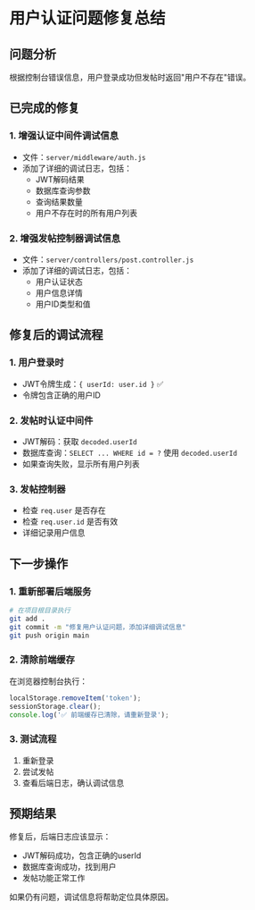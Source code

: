 # 用户认证问题修复总结

## 问题分析
根据控制台错误信息，用户登录成功但发帖时返回"用户不存在"错误。

## 已完成的修复

### 1. 增强认证中间件调试信息
- 文件：`server/middleware/auth.js`
- 添加了详细的调试日志，包括：
  - JWT解码结果
  - 数据库查询参数
  - 查询结果数量
  - 用户不存在时的所有用户列表

### 2. 增强发帖控制器调试信息
- 文件：`server/controllers/post.controller.js`
- 添加了详细的调试日志，包括：
  - 用户认证状态
  - 用户信息详情
  - 用户ID类型和值

## 修复后的调试流程

### 1. 用户登录时
- JWT令牌生成：`{ userId: user.id }` ✅
- 令牌包含正确的用户ID

### 2. 发帖时认证中间件
- JWT解码：获取 `decoded.userId`
- 数据库查询：`SELECT ... WHERE id = ?` 使用 `decoded.userId`
- 如果查询失败，显示所有用户列表

### 3. 发帖控制器
- 检查 `req.user` 是否存在
- 检查 `req.user.id` 是否有效
- 详细记录用户信息

## 下一步操作

### 1. 重新部署后端服务
```bash
# 在项目根目录执行
git add .
git commit -m "修复用户认证问题，添加详细调试信息"
git push origin main
```

### 2. 清除前端缓存
在浏览器控制台执行：
```javascript
localStorage.removeItem('token');
sessionStorage.clear();
console.log('✅ 前端缓存已清除，请重新登录');
```

### 3. 测试流程
1. 重新登录
2. 尝试发帖
3. 查看后端日志，确认调试信息

## 预期结果

修复后，后端日志应该显示：
- JWT解码成功，包含正确的userId
- 数据库查询成功，找到用户
- 发帖功能正常工作

如果仍有问题，调试信息将帮助定位具体原因。
